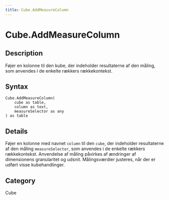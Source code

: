 ```yaml
---
title: Cube.AddMeasureColumn
---
```


# Cube.AddMeasureColumn


## Description

Føjer en kolonne til den kube, der indeholder resultaterne af den måling, som anvendes i de enkelte rækkers rækkekontekst.


## Syntax

```powerquery
Cube.AddMeasureColumn(
    cube as table,
    column as text,
    measureSelector as any
) as table
```


## Details

Føjer en kolonne med navnet <code>column</code> til den <code>cube</code>, der indeholder resultaterne af den måling <code>measureSelector</code>, som anvendes i de enkelte rækkers rækkekontekst. Anvendelse af måling påvirkes af ændringer af dimensionens granularitet og udsnit. Målingsværdier justeres, når der er udført visse kubehandlinger.



## Category
Cube
